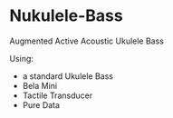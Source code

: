 Nukulele-Bass
================
Augmented Active Acoustic Ukulele Bass

Using:
* a standard Ukulele Bass
* Bela Mini
* Tactile Transducer
* Pure Data
